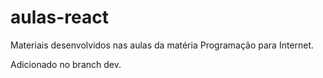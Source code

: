 # aulas-react
Materiais desenvolvidos nas aulas da matéria Programação para Internet.

Adicionado no branch dev.